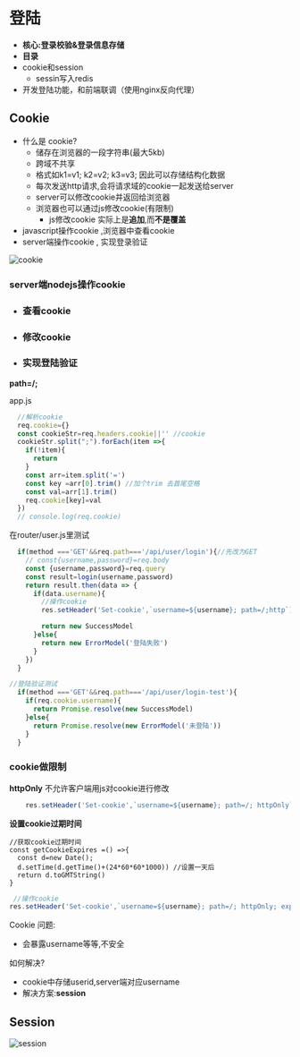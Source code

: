 # 登陆

- **核心:登录校验&登录信息存储**
- **目录**
- cookie和session
  - sessin写入redis
- 开发登陆功能，和前端联调（使用nginx反向代理）



## Cookie

- 什么是 cookie?
  - 储存在浏览器的一段字符串(最大5kb)
  - 跨域不共享
  - 格式如k1=v1; k2=v2; k3=v3; 因此可以存储结构化数据
  - 每次发送http请求,会将请求域的cookie一起发送给server
  - server可以修改cookie并返回给浏览器
  - 浏览器也可以通过js修改cookie(有限制)
    - js修改cookie 实际上是**追加**,而**不是覆盖**
- javascript操作cookie ,浏览器中查看cookie
- server端操作cookie , 实现登录验证

![cookie](/Users/wsp/Documents/NodeJs/WebServer-Blog/img/cookie.png)

### server端nodejs操作cookie

- ### 查看cookie

- ### 修改cookie

- ### 实现登陆验证

**path=/;**

app.js

```js
  //解析cookie
  req.cookie={}
  const cookieStr=req.headers.cookie||'' //cookie
  cookieStr.split(";").forEach(item =>{
    if(!item){
      return
    }
    const arr=item.split('=')
    const key =arr[0].trim() //加个trim 去首尾空格
    const val=arr[1].trim()
    req.cookie[key]=val
  })
  // console.log(req.cookie)

```

在router/user.js里测试

```js
  if(method ==='GET'&&req.path==='/api/user/login'){//先改为GET
    // const{username,password}=req.body
    const {username,password}=req.query
    const result=login(username,password)
    return result.then(data => {
      if(data.username){
        //操作cookie
        res.setHeader('Set-cookie',`username=${username}; path=/;http`)

        return new SuccessModel
      }else{
        return new ErrorModel('登陆失败')
      }
    })
  }   

//登陆验证测试
  if(method ==='GET'&&req.path==='/api/user/login-test'){
    if(req.cookie.username){
      return Promise.resolve(new SuccessModel)
    }else{
      return Promise.resolve(new ErrorModel('未登陆'))
    }
  }

```



### cookie做限制

**httpOnly** 不允许客户端用js对cookie进行修改

```js
    res.setHeader('Set-cookie',`username=${username}; path=/; httpOnly`)
```

**设置cookie过期时间**

```JS
//获取cookie过期时间
const getCookieExpires =() =>{
  const d=new Date();
  d.setTime(d.getTime()+(24*60*60*1000)) //设置一天后
  return d.toGMTString()
}
```

```js
 //操作cookie
res.setHeader('Set-cookie',`username=${username}; path=/; httpOnly; expires=${getCookieExpires()}`)
```



Cookie 问题:

- 会暴露username等等,不安全

如何解决?

- cookie中存储userid,server端对应username
- 解决方案:**session**

## Session

![session](/Users/wsp/Documents/NodeJs/WebServer-Blog/img/session.png)

